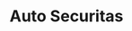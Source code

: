 ---
title: "Auto Securitas"
url: /saint-pierre-du-mont/auto-securitas/
shop: réparation de voitures
---